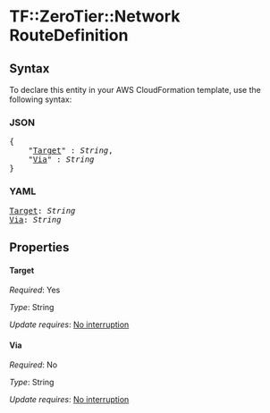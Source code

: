 # TF::ZeroTier::Network RouteDefinition

## Syntax

To declare this entity in your AWS CloudFormation template, use the following syntax:

### JSON

<pre>
{
    "<a href="#target" title="Target">Target</a>" : <i>String</i>,
    "<a href="#via" title="Via">Via</a>" : <i>String</i>
}
</pre>

### YAML

<pre>
<a href="#target" title="Target">Target</a>: <i>String</i>
<a href="#via" title="Via">Via</a>: <i>String</i>
</pre>

## Properties

#### Target

_Required_: Yes

_Type_: String

_Update requires_: [No interruption](https://docs.aws.amazon.com/AWSCloudFormation/latest/UserGuide/using-cfn-updating-stacks-update-behaviors.html#update-no-interrupt)

#### Via

_Required_: No

_Type_: String

_Update requires_: [No interruption](https://docs.aws.amazon.com/AWSCloudFormation/latest/UserGuide/using-cfn-updating-stacks-update-behaviors.html#update-no-interrupt)

